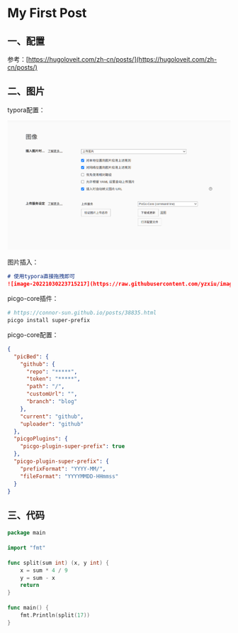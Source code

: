 # My First Post




## 一、配置

参考：[https://hugoloveit.com/zh-cn/posts/](https://hugoloveit.com/zh-cn/posts/)







## 二、图片

typora配置：

![image-20221030223715217](https://raw.githubusercontent.com/yzxiu/images/blog/2022-10/20221030-223715.png "typora setting")

图片插入：

```markdown
# 使用typora直接拖拽即可
![image-20221030223715217](https://raw.githubusercontent.com/yzxiu/images/blog/2022-10/20221030-223715.png "typora setting")
```



picgo-core插件：

```bash
# https://connor-sun.github.io/posts/38835.html
picgo install super-prefix
```

picgo-core配置：

```json
{
  "picBed": {
    "github": {
      "repo": "*****",
      "token": "*****",
      "path": "/",
      "customUrl": "",
      "branch": "blog"
    },
    "current": "github",
    "uploader": "github"
  },
  "picgoPlugins": {
    "picgo-plugin-super-prefix": true
  },
  "picgo-plugin-super-prefix": {
    "prefixFormat": "YYYY-MM/",
    "fileFormat": "YYYYMMDD-HHmmss"
  }
}

```



## 三、代码

```go
package main

import "fmt"

func split(sum int) (x, y int) {
	x = sum * 4 / 9
	y = sum - x
	return
}

func main() {
	fmt.Println(split(17))
}
```


